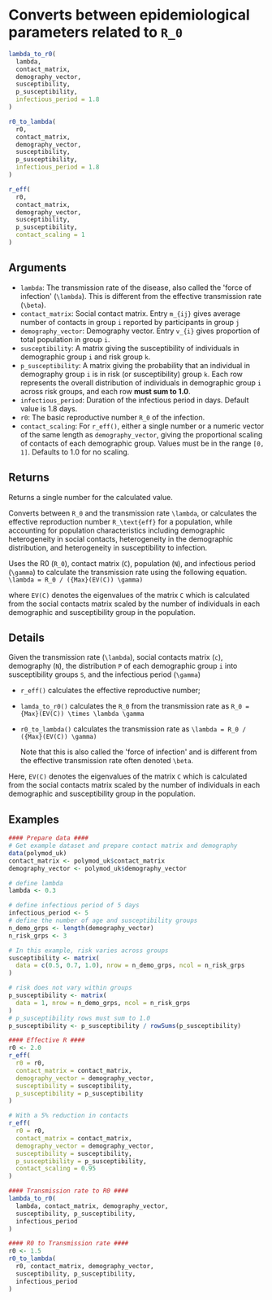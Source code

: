 # Converts between epidemiological parameters related to `R_0`

```r
lambda_to_r0(
  lambda,
  contact_matrix,
  demography_vector,
  susceptibility,
  p_susceptibility,
  infectious_period = 1.8
)

r0_to_lambda(
  r0,
  contact_matrix,
  demography_vector,
  susceptibility,
  p_susceptibility,
  infectious_period = 1.8
)

r_eff(
  r0,
  contact_matrix,
  demography_vector,
  susceptibility,
  p_susceptibility,
  contact_scaling = 1
)
```

## Arguments

- `lambda`: The transmission rate of the disease, also called the 'force of infection' (`\lambda`). This is different from the effective transmission rate (`\beta`).
- `contact_matrix`: Social contact matrix. Entry `m_{ij}` gives average number of contacts in group `i` reported by participants in group `j`
- `demography_vector`: Demography vector. Entry `v_{i}` gives proportion of total population in group `i`.
- `susceptibility`: A matrix giving the susceptibility of individuals in demographic group `i` and risk group `k`.
- `p_susceptibility`: A matrix giving the probability that an individual in demography group `i` is in risk (or susceptibility) group `k`. Each row represents the overall distribution of individuals in demographic group `i` across risk groups, and each row **must sum to 1.0**.
- `infectious_period`: Duration of the infectious period in days. Default value is 1.8 days.
- `r0`: The basic reproductive number `R_0` of the infection.
- `contact_scaling`: For `r_eff()`, either a single number or a numeric vector of the same length as `demography_vector`, giving the proportional scaling of contacts of each demographic group. Values must be in the range `[0, 1]`. Defaults to 1.0 for no scaling.

## Returns

Returns a single number for the calculated value.

Converts between `R_0` and the transmission rate `\lambda`, or calculates the effective reproduction number `R_\text{eff}` for a population, while accounting for population characteristics including demographic heterogeneity in social contacts, heterogeneity in the demographic distribution, and heterogeneity in susceptibility to infection.

Uses the R0 (`R_0`), contact matrix (`C`), population (`N`), and infectious period (`\gamma`) to calculate the transmission rate using the following equation. `\lambda = R_0 / ({Max}(EV(C)) \gamma)`

where `EV(C)` denotes the eigenvalues of the matrix `C` which is calculated from the social contacts matrix scaled by the number of individuals in each demographic and susceptibility group in the population.

## Details

Given the transmission rate (`\lambda`), social contacts matrix (`c`), demography (`N`), the distribution `P` of each demographic group `i` into susceptibility groups `S`, and the infectious period (`\gamma`)

 * `r_eff()` calculates the effective reproductive number;
 * `lamda_to_r0()` calculates the `R_0` from the transmission rate as `R_0 = {Max}(EV(C)) \times \lambda \gamma`
 * `r0_to_lambda()` calculates the transmission rate as `\lambda = R_0 / ({Max}(EV(C)) \gamma)`
   
   Note that this is also called the 'force of infection' and is different from the effective transmission rate often denoted `\beta`.

Here, `EV(C)` denotes the eigenvalues of the matrix `C` which is calculated from the social contacts matrix scaled by the number of individuals in each demographic and susceptibility group in the population.

## Examples

```r
#### Prepare data ####
# Get example dataset and prepare contact matrix and demography
data(polymod_uk)
contact_matrix <- polymod_uk$contact_matrix
demography_vector <- polymod_uk$demography_vector

# define lambda
lambda <- 0.3

# define infectious period of 5 days
infectious_period <- 5
# define the number of age and susceptibility groups
n_demo_grps <- length(demography_vector)
n_risk_grps <- 3

# In this example, risk varies across groups
susceptibility <- matrix(
  data = c(0.5, 0.7, 1.0), nrow = n_demo_grps, ncol = n_risk_grps
)

# risk does not vary within groups
p_susceptibility <- matrix(
  data = 1, nrow = n_demo_grps, ncol = n_risk_grps
)
# p_susceptibility rows must sum to 1.0
p_susceptibility <- p_susceptibility / rowSums(p_susceptibility)

#### Effective R ####
r0 <- 2.0
r_eff(
  r0 = r0,
  contact_matrix = contact_matrix,
  demography_vector = demography_vector,
  susceptibility = susceptibility,
  p_susceptibility = p_susceptibility
)

# With a 5% reduction in contacts
r_eff(
  r0 = r0,
  contact_matrix = contact_matrix,
  demography_vector = demography_vector,
  susceptibility = susceptibility,
  p_susceptibility = p_susceptibility,
  contact_scaling = 0.95
)

#### Transmission rate to R0 ####
lambda_to_r0(
  lambda, contact_matrix, demography_vector,
  susceptibility, p_susceptibility,
  infectious_period
)

#### R0 to Transmission rate ####
r0 <- 1.5
r0_to_lambda(
  r0, contact_matrix, demography_vector,
  susceptibility, p_susceptibility,
  infectious_period
)
```
